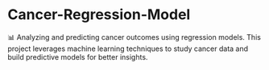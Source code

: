 # Cancer-Regression-Model
📊 Analyzing and predicting cancer outcomes using regression models. This project leverages machine learning techniques to study cancer data and build predictive models for better insights.
